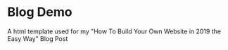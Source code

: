 # Blog Demo
A html template used for my "How To Build Your Own Website in 2019 the Easy Way" Blog Post
